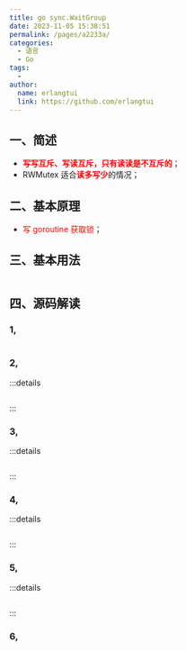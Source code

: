 ```yaml
---
title: go sync.WaitGroup
date: 2023-11-05 15:38:51
permalink: /pages/a2233a/
categories:
  - 语言
  - Go
tags:
  - 
author: 
  name: erlangtui
  link: https://github.com/erlangtui
---
```


## 一、简述
* <span style="color: red;">**写写互斥、写读互斥，只有读读是不互斥的**</span>；
* RWMutex 适合<span style="color: red;">**读多写少**</span>的情况；

## 二、基本原理
* <span style="color: red;">写 goroutine 获取锁</span>；

## 三、基本用法
```go
```

## 四、源码解读
### 1, 
```go
```

### 2,
:::details
```go
```
:::

### 3,
:::details
```go
```
:::

### 4,
:::details
```go
```
:::

### 5,
:::details
```go
```
:::
### 6,
```go
```
